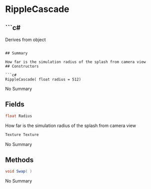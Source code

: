 # RippleCascade

## ```c#
Derives from object
```

## Summary

How far is the simulation radius of the splash from camera view
## Constructors

```c#
RippleCascade( float radius = 512) 
```
No Summary
## Fields

```c#
float Radius
```
How far is the simulation radius of the splash from camera view
```c#
Texture Texture
```
No Summary
## Methods

```c#
void Swap( ) 
```
No Summary

